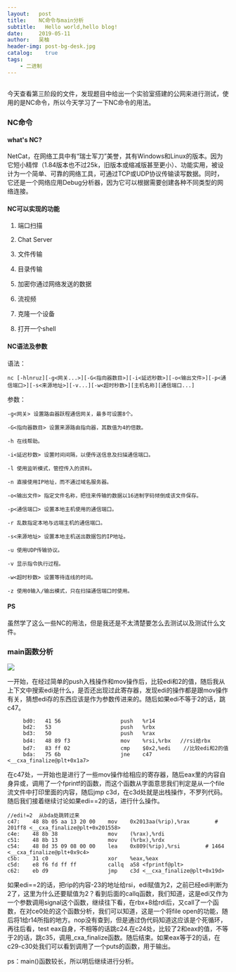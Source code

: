 ```yaml
---
layout:   post
title:    NC命令与main分析
subtitle:   Hello world,hello blog!
date:     2019-05-11
author:   吴柚
header-img: post-bg-desk.jpg
catalog:    true
tags:
    - 二进制
---
```


##

今天查看第三阶段的文件，发现题目中给出一个实验室搭建的公网来进行测试，使用的是NC命令，所以今天学习了一下NC命令的用法。

### NC命令

#### what's NC?

NetCat，在网络工具中有“瑞士军刀”美誉，其有Windows和Linux的版本。因为它短小精悍（1.84版本也不过25k，旧版本或缩减版甚至更小）、功能实用，被设计为一个简单、可靠的网络工具，可通过TCP或UDP协议传输读写数据。同时，它还是一个网络应用Debug分析器，因为它可以根据需要创建各种不同类型的网络连接。

#### NC可以实现的功能

1. 端口扫描

2. Chat Server

3. 文件传输

4. 目录传输

5. 加密你通过网络发送的数据

6. 流视频

7. 克隆一个设备

8. 打开一个shell

#### NC语法及参数

语法：

```
nc [-hlnruz][-g<网关...>][-G<指向器数目>][-i<延迟秒数>][-o<输出文件>][-p<通信端口>][-s<来源地址>][-v...][-w<超时秒数>][主机名称][通信端口...]
```

参数：

```
-g<网关> 设置路由器跃程通信网关，最多可设置8个。

-G<指向器数目> 设置来源路由指向器，其数值为4的倍数。

-h 在线帮助。

-i<延迟秒数> 设置时间间隔，以便传送信息及扫描通信端口。

-l 使用监听模式，管控传入的资料。

-n 直接使用IP地址，而不通过域名服务器。

-o<输出文件> 指定文件名称，把往来传输的数据以16进制字码倾倒成该文件保存。

-p<通信端口> 设置本地主机使用的通信端口。

-r 乱数指定本地与远端主机的通信端口。

-s<来源地址> 设置本地主机送出数据包的IP地址。

-u 使用UDP传输协议。

-v 显示指令执行过程。

-w<超时秒数> 设置等待连线的时间。

-z 使用0输入/输出模式，只在扫描通信端口时使用。
```

#### PS

虽然学了这么一些NC的用法，但是我还是不太清楚要怎么去测试以及测试什么文件。

### main函数分析

![](https://i.loli.net/2019/05/11/5cd6cd3082cf4.png)

一开始，在经过简单的push入栈操作和mov操作后，比较edi和2的值，随后我从上下文中搜索edi是什么，是否还出现过此寄存器，发现edi的操作都是跟mov操作有关，猜想edi存的东西应该是作为参数传进来的。随后如果edi不等于2的话，跳c47。

```
     bd0:	41 56                	push   %r14
     bd2:	53                   	push   %rbx
     bd3:	50                   	push   %rax
     bd4:	48 89 f3             	mov    %rsi,%rbx   //rsi给rbx
     bd7:	83 ff 02             	cmp    $0x2,%edi	//比较edi和2的值
     bda:	75 6b                	jne    c47 <__cxa_finalize@plt+0x1a7>
```

在c47处，一开始也是进行了一些mov操作给相应的寄存器，随后eax里的内容自身异或，调用了一个fprintf的函数，而这个函数从字面意思我们判定是从一个file流文件中打印里面的内容，随后jmp c3d，在c3d处就是出栈操作，不罗列代码。随后我们接着继续讨论如果edi==2的话，进行什么操作。

```
//edi!=2  从bda处跳转过来	 
c47:	48 8b 05 aa 13 20 00 	mov    0x2013aa(%rip),%rax        # 201ff8 <__cxa_finalize@plt+0x201558>
c4e:	48 8b 38             	mov    (%rax),%rdi
c51:	48 8b 13             	mov    (%rbx),%rdx
c54:	48 8d 35 09 08 00 00 	lea    0x809(%rip),%rsi        # 1464 <__cxa_finalize@plt+0x9c4>
c5b:	31 c0                	xor    %eax,%eax
c5d:	e8 f6 fd ff ff       	callq  a58 <fprintf@plt>
c62:	eb d9                	jmp    c3d <__cxa_finalize@plt+0x19d>
```

如果edi==2的话，把rip的内容-23的地址给rsi，edi赋值为2，之前已经edi判断为2了，这里为什么还要赋值为2？看到后面的callq函数，我们知道，这是edi又作为一个参数调用signal这个函数，继续往下看，在rbx+8给rdi后，又call了一个函数，在对ce0处的这个函数分析，我们可以知道，这是一个将file open的功能，随后将1给r14所指的地方。nop没有查到，但是通过伪代码知道这应该是个死循环，再往后看，test eax自身，不相等的话跳c24.在c24处，比较了2和eax的值，不等于2的话，跳c35，调用_cxa_finalize函数。随后结束。如果eax等于2的话，在c29-c30处我们可以看到调用了一个puts的函数，用于输出。

ps：main()函数较长，所以明后继续进行分析。
